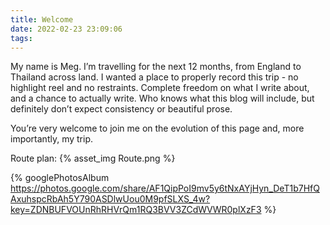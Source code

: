 ```yaml
---
title: Welcome
date: 2022-02-23 23:09:06
tags:
---
```

My name is Meg. I’m travelling for the next 12 months, from England to Thailand across land. I wanted a place to properly record this trip - no highlight reel and no restraints. Complete freedom on what I write about, and a chance to actually write. Who knows what this blog will include, but definitely don’t expect consistency or beautiful prose. 

You’re very welcome to join me on the evolution of this page and, more importantly, my trip.

Route plan:
{% asset_img Route.png %}

{% googlePhotosAlbum https://photos.google.com/share/AF1QipPoI9mv5y6tNxAYjHyn_DeT1b7HfQAxuhspcRbAh5Y790ASDlwUou0M9pfSLXS_4w?key=ZDNBUFVOUnRhRHVrQm1RQ3BVV3ZCdWVWR0plXzF3 %}